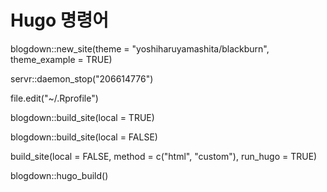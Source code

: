 # Hugo  명령어

blogdown::new_site(theme = "yoshiharuyamashita/blackburn", theme_example = TRUE)



servr::daemon_stop("206614776")


file.edit("~/.Rprofile")

blogdown::build_site(local = TRUE)


blogdown::build_site(local = FALSE)


build_site(local = FALSE, method = c("html", "custom"), run_hugo = TRUE)


blogdown::hugo_build()